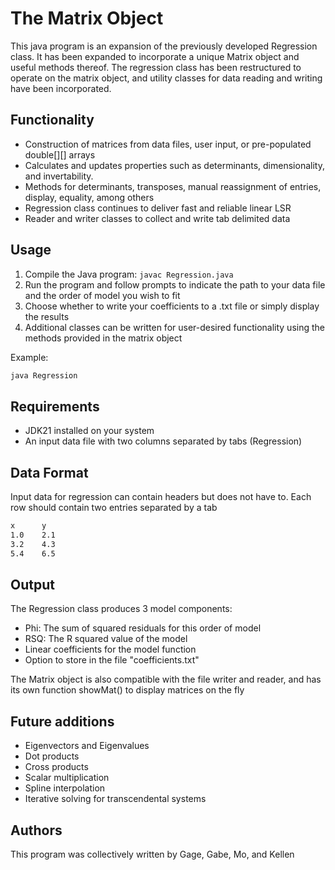 # The Matrix Object

This java program is an expansion of the previously developed Regression class. It has been expanded to incorporate a unique Matrix object and useful methods thereof. The regression class has been restructured to operate on the matrix object, and utility classes for data reading and writing have been incorporated.

## Functionality

- Construction of matrices from data files, user input, or pre-populated double[][] arrays
- Calculates and updates properties such as determinants, dimensionality, and invertability.
- Methods for determinants, transposes, manual reassignment of entries, display, equality, among others
- Regression class continues to deliver fast and reliable linear LSR
- Reader and writer classes to collect and write tab delimited data

## Usage

1. Compile the Java program: `javac Regression.java`
2. Run the program and follow prompts to indicate the path to your data file and the order of model you wish to fit
3. Choose whether to write your coefficients to a .txt file or simply display the results
4. Additional classes can be written for user-desired functionality using the methods provided in the matrix object

Example:
```bash
java Regression
```
## Requirements

- JDK21 installed on your system
- An input data file with two columns separated by tabs (Regression)

## Data Format

Input data for regression can contain headers but does not have to. Each row should contain two entries separated by a tab
```bash
x      y
1.0    2.1
3.2    4.3
5.4    6.5
```
## Output

The Regression class produces 3 model components:

- Phi: The sum of squared residuals for this order of model
- RSQ: The R squared value of the model
- Linear coefficients for the model function
- Option to store in the file "coefficients.txt"

The Matrix object is also compatible with the file writer and reader, and has its own function showMat() to display matrices on the fly

## Future additions

- Eigenvectors and Eigenvalues
- Dot products
- Cross products
- Scalar multiplication
- Spline interpolation
- Iterative solving for transcendental systems

## Authors

This program was collectively written by Gage, Gabe, Mo, and Kellen
